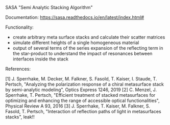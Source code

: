 SASA "Semi Analytic Stacking Algorithm"


Documentation:
https://sasa.readthedocs.io/en/latest/index.html#


Functionality:

- create arbitrary meta surface stacks and calculate their scatter matrices
- simulate different heights of a single homogeneous material
- output of several terms of the series expansion of the reflecting term in the star-product
 to understand the impact of resonances between interfaces inside the stack


References:

[1] J. Sperrhake, M. Decker, M. Falkner, S. Fasold, T. Kaiser, I. Staude, T. Pertsch,
    "Analyzing the polarization response of a chiral metasurface stack by semi-analytic modeling",
    Optics Express 1246, 2019
[2] C. Menzel, J. Sperrhake, T. Pertsch,
    "Efficient treatment of stacked metasurfaces for optimizing and enhancing the range of accessible optical functionalities",
    Physical Review A 93, 2016
[3] J. Sperrhake, T. Kaiser, M. Falkner, S. Fasold, T. Pertsch,
    "Interaction of reflection paths of light in metasurfaces stacks",
    leak!!
